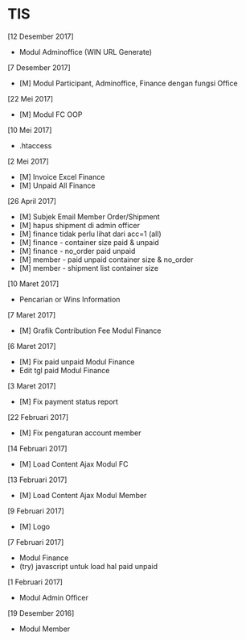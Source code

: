 # TIS
[12 Desember 2017]
 + Modul Adminoffice (WIN URL Generate)

[7 Desember 2017]
 + [M] Modul Participant, Adminoffice, Finance dengan fungsi Office

[22 Mei 2017]
 + [M] Modul FC OOP

[10 Mei 2017]
+ .htaccess

[2 Mei 2017]
 + [M] Invoice Excel Finance
 + [M] Unpaid All Finance

[26 April 2017]
 + [M] Subjek Email Member Order/Shipment
 + [M] hapus shipment di admin officer
 + [M] finance tidak perlu lihat dari acc=1 (all)
 + [M] finance - container size paid & unpaid
 + [M] finance - no_order paid unpaid
 + [M] member - paid unpaid container size & no_order
 + [M] member - shipment list container size

[10 Maret 2017]
+ Pencarian or Wins Information

[7 Maret 2017]
 + [M] Grafik Contribution Fee Modul Finance

[6 Maret 2017]
 + [M] Fix paid unpaid Modul Finance
+ Edit tgl paid Modul Finance

[3 Maret 2017]
 + [M] Fix payment status report

[22 Februari 2017]
 + [M] Fix pengaturan account member

[14 Februari 2017]
 + [M] Load Content Ajax Modul FC

[13 Februari 2017]
 + [M] Load Content Ajax Modul Member

[9 Februari 2017]
 + [M] Logo

[7 Februari 2017]
+ Modul Finance
+ (try) javascript untuk load hal paid unpaid

[1 Februari 2017]
+ Modul Admin Officer

[19 Desember 2016]
+ Modul Member
